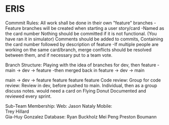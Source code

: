 # ERIS

Commmit Rules:
All work shall be done in their own "feature" branches
  -Feature branches will be created when starting a user story/card
  -Named as the card number
Nothing should be committed if it is not functional. (You have ran it in simulator)
Comments should be added to commits, Containing the card number followed by description of feature
  -If multiple people are working on the same card/branch, merge conflicts should be resolved between them, and if necessary put to a team vote.

Branch Structure:
Playing with the idea of branches for dev, then feature
  -main -> dev -> feature
  -then merged back in feature -> dev -> main
  
  main ->
           dev ->
                 feature
                 feature
                 feature
                 feature
Code review:
  Group for code review: Review in dev, before pushed to main.
  Individual, then as a group discuss notes.
  would need a card on Flying Donut
  Documented and reviewed every sprint.

Sub-Team Membership:
  Web:
    Jason
    Nataly
  Mobile:   
    Trey Hillard        
    Gia-Huy Gonzalez
  Database: 
    Ryan Buckholz
    Mei Peng
    Preston Boumann
